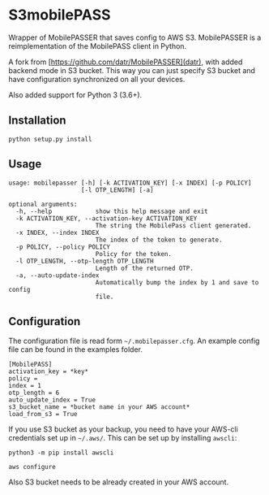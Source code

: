 S3mobilePASS
============

Wrapper of MobilePASSER that saves config to AWS S3. MobilePASSER is a reimplementation of the MobilePASS client in Python.

A fork from [https://github.com/datr/MobilePASSER](datr), with added backend mode in S3 bucket. This way you can just specify S3 bucket and have configuration synchronized on all your devices.

Also added support for Python 3 (3.6+).

Installation
------------

```
python setup.py install
```

Usage
-----

```
usage: mobilepasser [-h] [-k ACTIVATION_KEY] [-x INDEX] [-p POLICY]
                    [-l OTP_LENGTH] [-a]

optional arguments:
  -h, --help            show this help message and exit
  -k ACTIVATION_KEY, --activation-key ACTIVATION_KEY
                        The string the MobilePass client generated.
  -x INDEX, --index INDEX
                        The index of the token to generate.
  -p POLICY, --policy POLICY
                        Policy for the token.
  -l OTP_LENGTH, --otp-length OTP_LENGTH
                        Length of the returned OTP.
  -a, --auto-update-index
                        Automatically bump the index by 1 and save to config
                        file.
```

Configuration
-------------
The configuration file is read form `~/.mobilepasser.cfg`. An example config file can be found in the examples folder.
```
[MobilePASS]
activation_key = *key*
policy =
index = 1
otp_length = 6
auto_update_index = True
s3_bucket_name = *bucket name in your AWS account*
load_from_s3 = True
```

If you use S3 bucket as your backup, you need to have your AWS-cli credentials set up in `~/.aws/`. This can be set up by installing `awscli`:

```
python3 -m pip install awscli

aws configure
```

Also S3 bucket needs to be already created in your AWS account.

